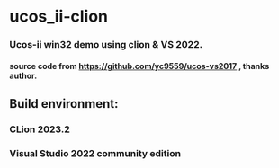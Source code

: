 # ucos_ii-clion
### Ucos-ii win32 demo using clion &amp; VS 2022.
#### source code from https://github.com/yc9559/ucos-vs2017 , thanks author.

## Build environment:
### CLion 2023.2
### Visual Studio 2022 community edition